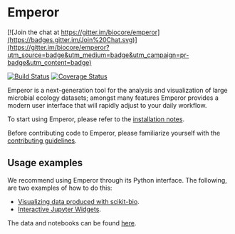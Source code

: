Emperor
=======

[![Join the chat at https://gitter.im/biocore/emperor](https://badges.gitter.im/Join%20Chat.svg)](https://gitter.im/biocore/emperor?utm_source=badge&utm_medium=badge&utm_campaign=pr-badge&utm_content=badge)

[![Build Status](https://travis-ci.org/biocore/emperor.png?branch=master)](https://travis-ci.org/biocore/emperor) [![Coverage Status](https://coveralls.io/repos/biocore/emperor/badge.svg)](https://coveralls.io/r/biocore/emperor)

Emperor is a next-generation tool for the analysis and visualization of large microbial ecology datasets; amongst many features Emperor provides a modern user interface that will rapidly adjust to your daily workflow.

To start using Emperor, please refer to the [installation notes](INSTALL.md).

Before contributing code to Emperor, please familiarize yourself with the [contributing guidelines](CONTRIBUTING.md).

## Usage examples

We recommend using Emperor through its Python interface. The following, are two
examples of how to do this:

- [Visualizing data produced with scikit-bio](http://nbviewer.jupyter.org/github/biocore/emperor/blob/new-api/examples/keyboard.ipynb).
- [Interactive Jupyter Widgets](http://nbviewer.jupyter.org/github/biocore/emperor/blob/new-api/examples/evident.ipynb).

The data and notebooks can be found [here](https://github.com/biocore/emperor/tree/new-api/examples).
